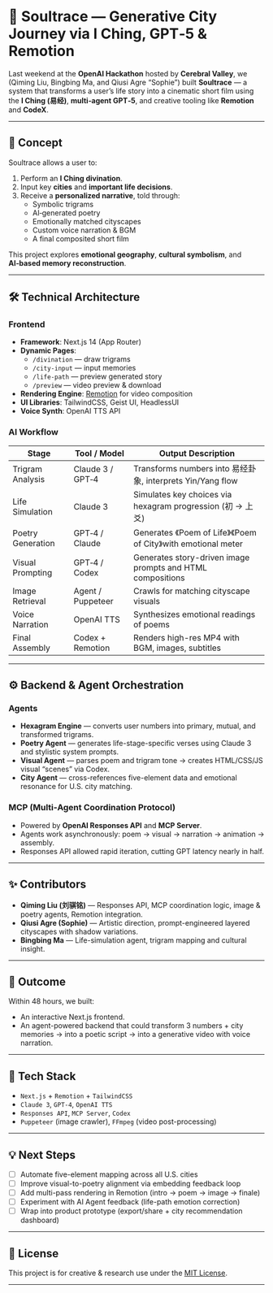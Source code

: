 # 🌌 Soultrace — Generative City Journey via I Ching, GPT‑5 & Remotion

Last weekend at the **OpenAI Hackathon** hosted by **Cerebral Valley**, we (Qiming Liu, Bingbing Ma, and Qiusi Agre “Sophie”) built **Soultrace** — a system that transforms a user’s life story into a cinematic short film using the **I Ching (易经)**, **multi‑agent GPT‑5**, and creative tooling like **Remotion** and **CodeX**.

---

## 🎨 Concept

Soultrace allows a user to:

1. Perform an **I Ching divination**.
2. Input key **cities** and **important life decisions**.
3. Receive a **personalized narrative**, told through:
   - Symbolic trigrams
   - AI‑generated poetry
   - Emotionally matched cityscapes
   - Custom voice narration & BGM
   - A final composited short film

This project explores **emotional geography**, **cultural symbolism**, and **AI‑based memory reconstruction**.

---

## 🛠 Technical Architecture

### Frontend

- **Framework**: Next.js 14 (App Router)
- **Dynamic Pages**:
  - `/divination` — draw trigrams
  - `/city-input` — input memories
  - `/life-path` — preview generated story
  - `/preview` — video preview & download
- **Rendering Engine**: [Remotion](https://www.remotion.dev/) for video composition
- **UI Libraries**: TailwindCSS, Geist UI, HeadlessUI
- **Voice Synth**: OpenAI TTS API

### AI Workflow

| Stage             | Tool / Model      | Output Description                                             |
| ----------------- | ----------------- | -------------------------------------------------------------- |
| Trigram Analysis  | Claude 3 / GPT‑4  | Transforms numbers into 易经卦象, interprets Yin/Yang flow     |
| Life Simulation   | Claude 3          | Simulates key choices via hexagram progression (初 → 上爻)     |
| Poetry Generation | GPT‑4 / Claude    | Generates 《Poem of Life》《Poem of City》with emotional meter |
| Visual Prompting  | GPT‑4 / Codex     | Generates story-driven image prompts and HTML compositions     |
| Image Retrieval   | Agent / Puppeteer | Crawls for matching cityscape visuals                          |
| Voice Narration   | OpenAI TTS        | Synthesizes emotional readings of poems                        |
| Final Assembly    | Codex + Remotion  | Renders high-res MP4 with BGM, images, subtitles               |

---

## ⚙️ Backend & Agent Orchestration

### Agents

- **Hexagram Engine** — converts user numbers into primary, mutual, and transformed trigrams.
- **Poetry Agent** — generates life-stage-specific verses using Claude 3 and stylistic system prompts.
- **Visual Agent** — parses poem and trigram tone → creates HTML/CSS/JS visual “scenes” via Codex.
- **City Agent** — cross-references five-element data and emotional resonance for U.S. city matching.

### MCP (Multi‑Agent Coordination Protocol)

- Powered by **OpenAI Responses API** and **MCP Server**.
- Agents work asynchronously: poem → visual → narration → animation → assembly.
- Responses API allowed rapid iteration, cutting GPT latency nearly in half.

---

## ✨ Contributors

- **Qiming Liu (刘骐铭)** — Responses API, MCP coordination logic, image & poetry agents, Remotion integration.
- **Qiusi Agre (Sophie)** — Artistic direction, prompt-engineered layered cityscapes with shadow variations.
- **Bingbing Ma** — Life-simulation agent, trigram mapping and cultural insight.

---

## 🌱 Outcome

Within 48 hours, we built:

- An interactive Next.js frontend.
- An agent-powered backend that could transform 3 numbers + city memories → into a poetic script → into a generative video with voice narration.

---

## 📌 Tech Stack

- `Next.js` + `Remotion` + `TailwindCSS`
- `Claude 3`, `GPT‑4`, `OpenAI TTS`
- `Responses API`, `MCP Server`, `Codex`
- `Puppeteer` (image crawler), `FFmpeg` (video post-processing)

---

## 💡 Next Steps

- [ ] Automate five-element mapping across all U.S. cities
- [ ] Improve visual-to-poetry alignment via embedding feedback loop
- [ ] Add multi-pass rendering in Remotion (intro → poem → image → finale)
- [ ] Experiment with AI Agent feedback (life-path emotion correction)
- [ ] Wrap into product prototype (export/share + city recommendation dashboard)

---

## 🧭 License

This project is for creative & research use under the [MIT License](./LICENSE).

---
